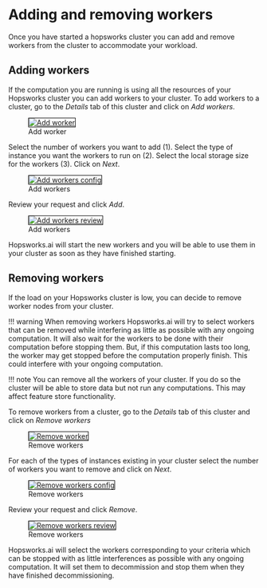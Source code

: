 # Adding and removing workers
Once you have started a hopsworks cluster you can add and remove workers from the cluster to accommodate your workload.

## Adding workers
If the computation you are running is using all the resources of your Hopsworks cluster you can add workers to your cluster.
To add workers to a cluster, go to the *Details* tab of this cluster and click on *Add workers*.

<p align="center">
  <figure>
    <a  href="../../assets/images/hopsworksai/add-worker.png">
      <img style="border: 1px solid #000" src="../../assets/images/hopsworksai/add-worker.png" alt="Add worker">
    </a>
    <figcaption>Add worker</figcaption>
  </figure>
</p>

Select the number of workers you want to add (1). Select the type of instance you want the workers to run on (2). Select the local storage size for the workers (3). Click on *Next*.

<p align="center">
  <figure>
    <a  href="../../assets/images/hopsworksai/add-workers-config.png">
      <img style="border: 1px solid #000" src="../../assets/images/hopsworksai/add-workers-config.png" alt="Add workers config">
    </a>
    <figcaption>Add workers</figcaption>
  </figure>
</p>

Review your request and click *Add*.

<p align="center">
  <figure>
    <a  href="../../assets/images/hopsworksai/add-workers-review.png">
      <img style="border: 1px solid #000" src="../../assets/images/hopsworksai/add-workers-review.png" alt="Add workers review">
    </a>
    <figcaption>Add workers</figcaption>
  </figure>
</p>

Hopsworks.ai will start the new workers and you will be able to use them in your cluster as soon as they have finished starting.

## Removing workers

If the load on your Hopsworks cluster is low, you can decide to remove worker nodes from your cluster.

!!! warning
    When removing workers Hopsworks.ai will try to select workers that can be removed while interfering as little as possible with any ongoing computation. It will also wait for the workers to be done with their computation before stopping them. But, if this computation lasts too long, the worker may get stopped before the computation properly finish. This could interfere with your ongoing computation.

!!! note
    You can remove all the workers of your cluster. If you do so the cluster will be able to store data but not run any computations. This may affect feature store functionality.

To remove workers from a cluster, go to the *Details* tab of this cluster and click on *Remove workers*

<p align="center">
  <figure>
    <a  href="../../assets/images/hopsworksai/remove-worker.png">
      <img style="border: 1px solid #000" src="../../assets/images/hopsworksai/remove-worker.png" alt="Remove worker">
    </a>
    <figcaption>Remove workers</figcaption>
  </figure>
</p>

For each of the types of instances existing in your cluster select the number of workers you want to remove and click on *Next*.

<p align="center">
  <figure>
    <a  href="../../assets/images/hopsworksai/remove-worker-config.png">
      <img style="border: 1px solid #000" src="../../assets/images/hopsworksai/remove-worker-config.png" alt="Remove workers config">
    </a>
    <figcaption>Remove workers</figcaption>
  </figure>
</p>

Review your request and click *Remove*.

<p align="center">
  <figure>
    <a  href="../../assets/images/hopsworksai/remove-workers-review.png">
      <img style="border: 1px solid #000" src="../../assets/images/hopsworksai/remove-workers-review.png" alt="Remove workers review">
    </a>
    <figcaption>Remove workers</figcaption>
  </figure>
</p>

Hopsworks.ai will select the workers corresponding to your criteria which can be stopped with as little interferences as possible with any ongoing computation. It will set them to decommission and stop them when they have finished decommissioning.
